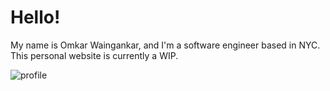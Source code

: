 # Hello!

My name is Omkar Waingankar, and I'm a software engineer based in NYC. This personal website is currently a WIP.

![profile](./profile.jpg)